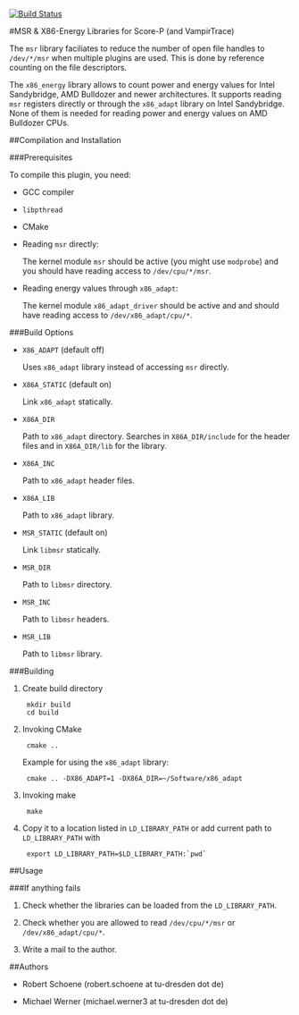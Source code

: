 [![Build Status](https://travis-ci.org/tud-zih-energy/x86_energy.svg?branch=master)](https://travis-ci.org/tud-zih-energy/x86_energy)

#MSR & X86-Energy Libraries for Score-P (and VampirTrace)

The `msr` library faciliates to reduce the number of open file handles to `/dev/*/msr` when multiple
plugins are used. This is done by reference counting on the file descriptors.

The `x86_energy` library allows to count power and energy values for Intel Sandybridge, AMD Bulldozer
and newer architectures. It supports reading `msr` registers directly or through the `x86_adapt`
library on Intel Sandybridge. None of them is needed for reading power and energy values on
AMD Bulldozer CPUs.

##Compilation and Installation

###Prerequisites

To compile this plugin, you need:

* GCC compiler

* `libpthread`

* CMake

* Reading `msr` directly:

    The kernel module `msr` should be active (you might use `modprobe`) and you should have reading
    access to `/dev/cpu/*/msr`.

* Reading energy values through `x86_adapt`:

    The kernel module `x86_adapt_driver` should be active and and should have reading access to
    `/dev/x86_adapt/cpu/*`.

###Build Options

* `X86_ADAPT` (default off)

    Uses `x86_adapt` library instead of accessing `msr` directly.


* `X86A_STATIC` (default on)

    Link `x86_adapt` statically.

* `X86A_DIR`

    Path to `x86_adapt` directory.
    Searches in `X86A_DIR/include` for the header files and in `X86A_DIR/lib` for the library.


* `X86A_INC`

    Path to `x86_adapt` header files.

* `X86A_LIB`

    Path to `x86_adapt` library.


* `MSR_STATIC` (default on)

    Link `libmsr` statically.

* `MSR_DIR`

    Path to `libmsr` directory.

* `MSR_INC`

    Path to `libmsr` headers.

* `MSR_LIB`

    Path to `libmsr` library.

###Building

1. Create build directory

        mkdir build
        cd build

2. Invoking CMake

        cmake ..

    Example for using the `x86_adapt` library:

        cmake .. -DX86_ADAPT=1 -DX86A_DIR=~/Software/x86_adapt

3. Invoking make

        make

4. Copy it to a location listed in `LD_LIBRARY_PATH` or add current path to `LD_LIBRARY_PATH` with

        export LD_LIBRARY_PATH=$LD_LIBRARY_PATH:`pwd`

##Usage

###If anything fails

1. Check whether the libraries can be loaded from the `LD_LIBRARY_PATH`.

2. Check whether you are allowed to read `/dev/cpu/*/msr` or `/dev/x86_adapt/cpu/*`.

3. Write a mail to the author.

##Authors

* Robert Schoene (robert.schoene at tu-dresden dot de)

* Michael Werner (michael.werner3 at tu-dresden dot de)
